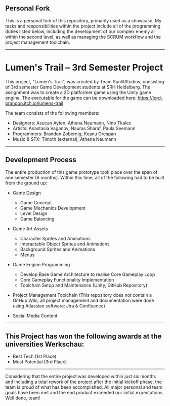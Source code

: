 ## Personal Fork
This is a personal fork of this repository, primarily used as a showcase. 
My tasks and responsibilities within the project include all of the programming duties listed below, including the development of our complex enemy ai within the second level, as well as managing the SCRUM workflow and the project management toolchain.

---
# Lumen's Trail – 3rd Semester Project
This project, "Lumen's Trail", was created by Team SunlitStudios, consisting of 3rd semester Game Development students at SRH Heidelberg. The assignment was to create a 2D platformer game using the Unity game engine. The executable for the game can be downloaded here: https://lord-brandon.itch.io/lumens-trail

The team consists of the following members:
- Designers: Asucan Ayten, Athena Neumann, Nino Tkalec
- Artists: Anastasia Vaganov, Nauras Sharaf, Paula Seemann
- Programmers: Brandon Zobernig, Keanu Grespan
- Music & SFX: Timoth (external), Athena Neumann
---

## Development Process
The entire production of this game prototype took place over the span of one semester (6 months). Within this time, all of the following had to be built from the ground up:

- Game Design
  - Game Concept
  - Game Mechanics Development
  - Level Design
  - Game Balancing
- Game Art Assets
  - Character Sprites and Animations
  - Interactable Object Sprites and Animations
  - Background Sprites and Animations
  - Menus
- Game Engine Programming
  - Develop Base Game Architecture to realise Core Gameplay Loop 
  - Core Gameplay Functionality Implementation
  - Toolchain Setup and Maintenance (Unity, GitHub Repository)

- Project Management Toolchain (This repository does not contain a GitHub Wiki; all project management and documentation were done using Atlassian software: Jira & Confluence)
- Social Media Content
---

## This Project has won the following awards at the universities Werkschau:
- Best Tech (1st Place)
- Most Potential (3rd Place)
---

Considering that the entire project was developed within just six months and including a total rework of the project after the initial kickoff phase, the team is proud of what has been accomplished. All major personal and team goals have been met and the end product exceeded our initial expectations. 
Well done, team!
